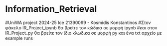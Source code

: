 # Information_Retrieval
#UniWA project 2024-25
Ice 21390099 - Kosmidis Konstantinos
#Στον φάκελο IR_Project_ipynb θα βρείτε τον κώδικα σε μορφή ipynb
#και στον IR_Project_py θα βρείτε τον ίδιο κλωδικα σε μορφή py και ένα txt αρχείο με example runs
